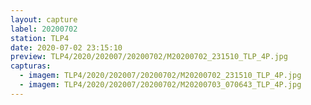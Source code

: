 ```yaml
---
layout: capture
label: 20200702
station: TLP4
date: 2020-07-02 23:15:10
preview: TLP4/2020/202007/20200702/M20200702_231510_TLP_4P.jpg
capturas:
  - imagem: TLP4/2020/202007/20200702/M20200702_231510_TLP_4P.jpg
  - imagem: TLP4/2020/202007/20200702/M20200703_070643_TLP_4P.jpg
---
```

